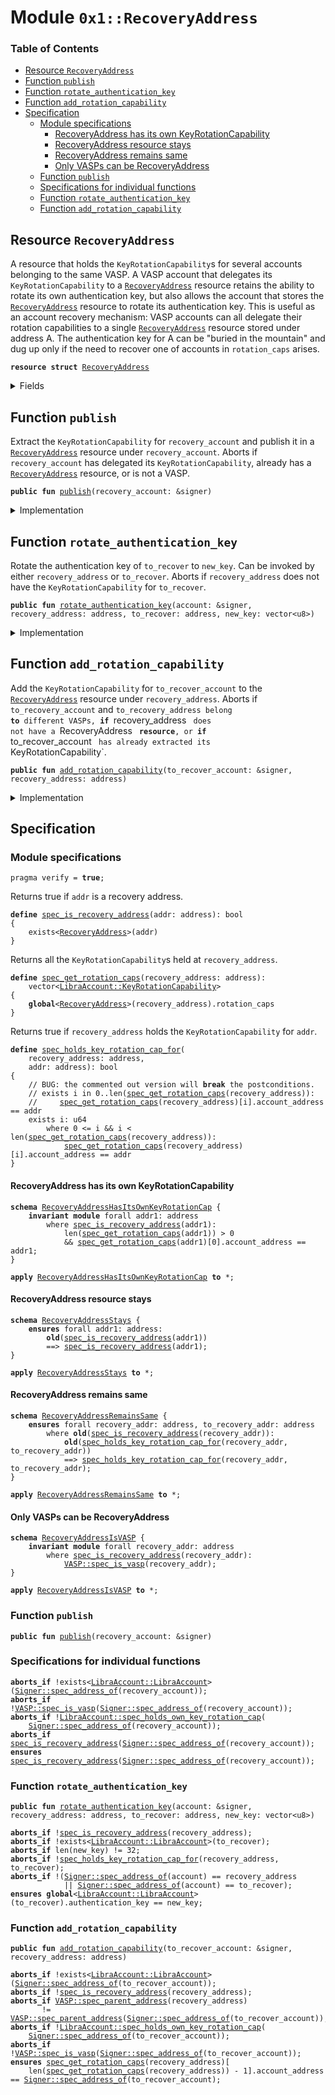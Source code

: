 
<a name="0x1_RecoveryAddress"></a>

# Module `0x1::RecoveryAddress`

### Table of Contents

-  [Resource `RecoveryAddress`](#0x1_RecoveryAddress_RecoveryAddress)
-  [Function `publish`](#0x1_RecoveryAddress_publish)
-  [Function `rotate_authentication_key`](#0x1_RecoveryAddress_rotate_authentication_key)
-  [Function `add_rotation_capability`](#0x1_RecoveryAddress_add_rotation_capability)
-  [Specification](#0x1_RecoveryAddress_Specification)
    -  [Module specifications](#0x1_RecoveryAddress_@Module_specifications)
        -  [RecoveryAddress has its own KeyRotationCapability](#0x1_RecoveryAddress_@RecoveryAddress_has_its_own_KeyRotationCapability)
        -  [RecoveryAddress resource stays](#0x1_RecoveryAddress_@RecoveryAddress_resource_stays)
        -  [RecoveryAddress remains same](#0x1_RecoveryAddress_@RecoveryAddress_remains_same)
        -  [Only VASPs can be RecoveryAddress](#0x1_RecoveryAddress_@Only_VASPs_can_be_RecoveryAddress)
    -  [Function `publish`](#0x1_RecoveryAddress_Specification_publish)
    -  [Specifications for individual functions](#0x1_RecoveryAddress_@Specifications_for_individual_functions)
    -  [Function `rotate_authentication_key`](#0x1_RecoveryAddress_Specification_rotate_authentication_key)
    -  [Function `add_rotation_capability`](#0x1_RecoveryAddress_Specification_add_rotation_capability)



<a name="0x1_RecoveryAddress_RecoveryAddress"></a>

## Resource `RecoveryAddress`

A resource that holds the
<code>KeyRotationCapability</code>s for several accounts belonging to the
same VASP. A VASP account that delegates its
<code>KeyRotationCapability</code> to
a
<code><a href="#0x1_RecoveryAddress">RecoveryAddress</a></code> resource retains the ability to rotate its own authentication key,
but also allows the account that stores the
<code><a href="#0x1_RecoveryAddress">RecoveryAddress</a></code> resource to rotate its
authentication key.
This is useful as an account recovery mechanism: VASP accounts can all delegate their
rotation capabilities to a single
<code><a href="#0x1_RecoveryAddress">RecoveryAddress</a></code> resource stored under address A.
The authentication key for A can be "buried in the mountain" and dug up only if the need to
recover one of accounts in
<code>rotation_caps</code> arises.


<pre><code><b>resource</b> <b>struct</b> <a href="#0x1_RecoveryAddress">RecoveryAddress</a>
</code></pre>



<details>
<summary>Fields</summary>


<dl>
<dt>

<code>rotation_caps: vector&lt;<a href="LibraAccount.md#0x1_LibraAccount_KeyRotationCapability">LibraAccount::KeyRotationCapability</a>&gt;</code>
</dt>
<dd>

</dd>
</dl>


</details>

<a name="0x1_RecoveryAddress_publish"></a>

## Function `publish`

Extract the
<code>KeyRotationCapability</code> for
<code>recovery_account</code> and publish it in a
<code><a href="#0x1_RecoveryAddress">RecoveryAddress</a></code> resource under
<code>recovery_account</code>.
Aborts if
<code>recovery_account</code> has delegated its
<code>KeyRotationCapability</code>, already has a
<code><a href="#0x1_RecoveryAddress">RecoveryAddress</a></code> resource, or is not a VASP.


<pre><code><b>public</b> <b>fun</b> <a href="#0x1_RecoveryAddress_publish">publish</a>(recovery_account: &signer)
</code></pre>



<details>
<summary>Implementation</summary>


<pre><code><b>public</b> <b>fun</b> <a href="#0x1_RecoveryAddress_publish">publish</a>(recovery_account: &signer) {
    // Only VASPs can create a recovery address
    // TODO: proper error code
    <b>assert</b>(<a href="VASP.md#0x1_VASP_is_vasp">VASP::is_vasp</a>(<a href="Signer.md#0x1_Signer_address_of">Signer::address_of</a>(recovery_account)), 2222);
    // put the rotation capability for the recovery account itself in `rotation_caps`. This
    // <b>ensures</b> two things:
    // (1) It's not possible <b>to</b> get into a "recovery cycle" where A is the recovery account for
    //     B and B is the recovery account for A
    // (2) rotation_caps is always nonempty
    <b>let</b> rotation_cap = <a href="LibraAccount.md#0x1_LibraAccount_extract_key_rotation_capability">LibraAccount::extract_key_rotation_capability</a>(recovery_account);
    // TODO: proper error code
    <b>assert</b>(*<a href="LibraAccount.md#0x1_LibraAccount_key_rotation_capability_address">LibraAccount::key_rotation_capability_address</a>(&rotation_cap)
         == <a href="Signer.md#0x1_Signer_address_of">Signer::address_of</a>(recovery_account), 2222);
    move_to(
        recovery_account,
        <a href="#0x1_RecoveryAddress">RecoveryAddress</a> { rotation_caps: <a href="Vector.md#0x1_Vector_singleton">Vector::singleton</a>(rotation_cap) }
    )
}
</code></pre>



</details>

<a name="0x1_RecoveryAddress_rotate_authentication_key"></a>

## Function `rotate_authentication_key`

Rotate the authentication key of
<code>to_recover</code> to
<code>new_key</code>. Can be invoked by either
<code>recovery_address</code> or
<code>to_recover</code>.
Aborts if
<code>recovery_address</code> does not have the
<code>KeyRotationCapability</code> for
<code>to_recover</code>.


<pre><code><b>public</b> <b>fun</b> <a href="#0x1_RecoveryAddress_rotate_authentication_key">rotate_authentication_key</a>(account: &signer, recovery_address: address, to_recover: address, new_key: vector&lt;u8&gt;)
</code></pre>



<details>
<summary>Implementation</summary>


<pre><code><b>public</b> <b>fun</b> <a href="#0x1_RecoveryAddress_rotate_authentication_key">rotate_authentication_key</a>(
    account: &signer,
    recovery_address: address,
    to_recover: address,
    new_key: vector&lt;u8&gt;
) <b>acquires</b> <a href="#0x1_RecoveryAddress">RecoveryAddress</a> {
    <b>let</b> sender = <a href="Signer.md#0x1_Signer_address_of">Signer::address_of</a>(account);
    // Both the original owner `to_recover` of the KeyRotationCapability and the
    // `recovery_address` can rotate the authentication key
    // TODO: proper error code
    <b>assert</b>(sender == recovery_address || sender == to_recover, 3333);

    <b>let</b> caps = &borrow_global&lt;<a href="#0x1_RecoveryAddress">RecoveryAddress</a>&gt;(recovery_address).rotation_caps;
    <b>let</b> i = 0;
    <b>let</b> len = <a href="Vector.md#0x1_Vector_length">Vector::length</a>(caps);
    <b>while</b> ({
        <b>spec</b> {
            <b>assert</b> i &lt;= len + 1;
            <b>assert</b> forall j in 0..i: caps[j].account_address != to_recover;
        };
        (i &lt;= len)
    })
    {
        <b>let</b> cap = <a href="Vector.md#0x1_Vector_borrow">Vector::borrow</a>(caps, i);
        <b>if</b> (<a href="LibraAccount.md#0x1_LibraAccount_key_rotation_capability_address">LibraAccount::key_rotation_capability_address</a>(cap) == &to_recover) {
            <a href="LibraAccount.md#0x1_LibraAccount_rotate_authentication_key">LibraAccount::rotate_authentication_key</a>(cap, new_key);
            <b>return</b>
        };
        i = i + 1
    };
    <b>spec</b> {
        <b>assert</b> i == len + 1;
        <b>assert</b> forall j in 0..len: caps[j].account_address != to_recover;
    };
    // Couldn't find `to_recover` in the account recovery <b>resource</b>; <b>abort</b>
    // TODO: proper error code
    <b>abort</b>(555)
}
</code></pre>



</details>

<a name="0x1_RecoveryAddress_add_rotation_capability"></a>

## Function `add_rotation_capability`

Add the
<code>KeyRotationCapability</code> for
<code>to_recover_account</code> to the
<code><a href="#0x1_RecoveryAddress">RecoveryAddress</a></code>
resource under
<code>recovery_address</code>.
Aborts if
<code>to_recovery_account</code> and
<code>to_recovery_address belong <b>to</b> different VASPs, <b>if</b>
</code>recovery_address
<code> does not have a </code>RecoveryAddress
<code> <b>resource</b>, or <b>if</b>
</code>to_recover_account
<code> has already extracted its </code>KeyRotationCapability`.


<pre><code><b>public</b> <b>fun</b> <a href="#0x1_RecoveryAddress_add_rotation_capability">add_rotation_capability</a>(to_recover_account: &signer, recovery_address: address)
</code></pre>



<details>
<summary>Implementation</summary>


<pre><code><b>public</b> <b>fun</b> <a href="#0x1_RecoveryAddress_add_rotation_capability">add_rotation_capability</a>(to_recover_account: &signer, recovery_address: address)
<b>acquires</b> <a href="#0x1_RecoveryAddress">RecoveryAddress</a> {
    <b>let</b> addr = <a href="Signer.md#0x1_Signer_address_of">Signer::address_of</a>(to_recover_account);
    // Only accept the rotation capability <b>if</b> both accounts belong <b>to</b> the same <a href="VASP.md#0x1_VASP">VASP</a>
    <b>assert</b>(
        <a href="VASP.md#0x1_VASP_parent_address">VASP::parent_address</a>(recovery_address) ==
            <a href="VASP.md#0x1_VASP_parent_address">VASP::parent_address</a>(addr),
        444 // TODO: proper error code
    );

    <b>let</b> caps = &<b>mut</b> borrow_global_mut&lt;<a href="#0x1_RecoveryAddress">RecoveryAddress</a>&gt;(recovery_address).rotation_caps;
    <b>let</b> rotation_cap = <a href="LibraAccount.md#0x1_LibraAccount_extract_key_rotation_capability">LibraAccount::extract_key_rotation_capability</a>(to_recover_account);
    // TODO: proper error code
    <b>assert</b>(*<a href="LibraAccount.md#0x1_LibraAccount_key_rotation_capability_address">LibraAccount::key_rotation_capability_address</a>(&rotation_cap)
         == <a href="Signer.md#0x1_Signer_address_of">Signer::address_of</a>(to_recover_account), 2222);
    <a href="Vector.md#0x1_Vector_push_back">Vector::push_back</a>(caps, rotation_cap);
}
</code></pre>



</details>

<a name="0x1_RecoveryAddress_Specification"></a>

## Specification


<a name="0x1_RecoveryAddress_@Module_specifications"></a>

### Module specifications



<pre><code>pragma verify = <b>true</b>;
</code></pre>



Returns true if
<code>addr</code> is a recovery address.


<a name="0x1_RecoveryAddress_spec_is_recovery_address"></a>


<pre><code><b>define</b> <a href="#0x1_RecoveryAddress_spec_is_recovery_address">spec_is_recovery_address</a>(addr: address): bool
{
    exists&lt;<a href="#0x1_RecoveryAddress">RecoveryAddress</a>&gt;(addr)
}
</code></pre>


Returns all the
<code>KeyRotationCapability</code>s held at
<code>recovery_address</code>.


<a name="0x1_RecoveryAddress_spec_get_rotation_caps"></a>


<pre><code><b>define</b> <a href="#0x1_RecoveryAddress_spec_get_rotation_caps">spec_get_rotation_caps</a>(recovery_address: address):
    vector&lt;<a href="LibraAccount.md#0x1_LibraAccount_KeyRotationCapability">LibraAccount::KeyRotationCapability</a>&gt;
{
    <b>global</b>&lt;<a href="#0x1_RecoveryAddress">RecoveryAddress</a>&gt;(recovery_address).rotation_caps
}
</code></pre>


Returns true if
<code>recovery_address</code> holds the
<code>KeyRotationCapability</code> for
<code>addr</code>.


<a name="0x1_RecoveryAddress_spec_holds_key_rotation_cap_for"></a>


<pre><code><b>define</b> <a href="#0x1_RecoveryAddress_spec_holds_key_rotation_cap_for">spec_holds_key_rotation_cap_for</a>(
    recovery_address: address,
    addr: address): bool
{
    // BUG: the commented out version will <b>break</b> the postconditions.
    // exists i in 0..len(<a href="#0x1_RecoveryAddress_spec_get_rotation_caps">spec_get_rotation_caps</a>(recovery_address)):
    //     <a href="#0x1_RecoveryAddress_spec_get_rotation_caps">spec_get_rotation_caps</a>(recovery_address)[i].account_address == addr
    exists i: u64
        where 0 &lt;= i && i &lt; len(<a href="#0x1_RecoveryAddress_spec_get_rotation_caps">spec_get_rotation_caps</a>(recovery_address)):
            <a href="#0x1_RecoveryAddress_spec_get_rotation_caps">spec_get_rotation_caps</a>(recovery_address)[i].account_address == addr
}
</code></pre>



<a name="0x1_RecoveryAddress_@RecoveryAddress_has_its_own_KeyRotationCapability"></a>

#### RecoveryAddress has its own KeyRotationCapability



<a name="0x1_RecoveryAddress_RecoveryAddressHasItsOwnKeyRotationCap"></a>


<pre><code><b>schema</b> <a href="#0x1_RecoveryAddress_RecoveryAddressHasItsOwnKeyRotationCap">RecoveryAddressHasItsOwnKeyRotationCap</a> {
    <b>invariant</b> <b>module</b> forall addr1: address
        where <a href="#0x1_RecoveryAddress_spec_is_recovery_address">spec_is_recovery_address</a>(addr1):
            len(<a href="#0x1_RecoveryAddress_spec_get_rotation_caps">spec_get_rotation_caps</a>(addr1)) &gt; 0
            && <a href="#0x1_RecoveryAddress_spec_get_rotation_caps">spec_get_rotation_caps</a>(addr1)[0].account_address == addr1;
}
</code></pre>




<pre><code><b>apply</b> <a href="#0x1_RecoveryAddress_RecoveryAddressHasItsOwnKeyRotationCap">RecoveryAddressHasItsOwnKeyRotationCap</a> <b>to</b> *;
</code></pre>



<a name="0x1_RecoveryAddress_@RecoveryAddress_resource_stays"></a>

#### RecoveryAddress resource stays



<a name="0x1_RecoveryAddress_RecoveryAddressStays"></a>


<pre><code><b>schema</b> <a href="#0x1_RecoveryAddress_RecoveryAddressStays">RecoveryAddressStays</a> {
    <b>ensures</b> forall addr1: address:
        <b>old</b>(<a href="#0x1_RecoveryAddress_spec_is_recovery_address">spec_is_recovery_address</a>(addr1))
        ==&gt; <a href="#0x1_RecoveryAddress_spec_is_recovery_address">spec_is_recovery_address</a>(addr1);
}
</code></pre>




<pre><code><b>apply</b> <a href="#0x1_RecoveryAddress_RecoveryAddressStays">RecoveryAddressStays</a> <b>to</b> *;
</code></pre>



<a name="0x1_RecoveryAddress_@RecoveryAddress_remains_same"></a>

#### RecoveryAddress remains same



<a name="0x1_RecoveryAddress_RecoveryAddressRemainsSame"></a>


<pre><code><b>schema</b> <a href="#0x1_RecoveryAddress_RecoveryAddressRemainsSame">RecoveryAddressRemainsSame</a> {
    <b>ensures</b> forall recovery_addr: address, to_recovery_addr: address
        where <b>old</b>(<a href="#0x1_RecoveryAddress_spec_is_recovery_address">spec_is_recovery_address</a>(recovery_addr)):
            <b>old</b>(<a href="#0x1_RecoveryAddress_spec_holds_key_rotation_cap_for">spec_holds_key_rotation_cap_for</a>(recovery_addr, to_recovery_addr))
            ==&gt; <a href="#0x1_RecoveryAddress_spec_holds_key_rotation_cap_for">spec_holds_key_rotation_cap_for</a>(recovery_addr, to_recovery_addr);
}
</code></pre>




<pre><code><b>apply</b> <a href="#0x1_RecoveryAddress_RecoveryAddressRemainsSame">RecoveryAddressRemainsSame</a> <b>to</b> *;
</code></pre>



<a name="0x1_RecoveryAddress_@Only_VASPs_can_be_RecoveryAddress"></a>

#### Only VASPs can be RecoveryAddress



<a name="0x1_RecoveryAddress_RecoveryAddressIsVASP"></a>


<pre><code><b>schema</b> <a href="#0x1_RecoveryAddress_RecoveryAddressIsVASP">RecoveryAddressIsVASP</a> {
    <b>invariant</b> <b>module</b> forall recovery_addr: address
        where <a href="#0x1_RecoveryAddress_spec_is_recovery_address">spec_is_recovery_address</a>(recovery_addr):
            <a href="VASP.md#0x1_VASP_spec_is_vasp">VASP::spec_is_vasp</a>(recovery_addr);
}
</code></pre>




<pre><code><b>apply</b> <a href="#0x1_RecoveryAddress_RecoveryAddressIsVASP">RecoveryAddressIsVASP</a> <b>to</b> *;
</code></pre>



<a name="0x1_RecoveryAddress_Specification_publish"></a>

### Function `publish`


<pre><code><b>public</b> <b>fun</b> <a href="#0x1_RecoveryAddress_publish">publish</a>(recovery_account: &signer)
</code></pre>



<a name="0x1_RecoveryAddress_@Specifications_for_individual_functions"></a>

### Specifications for individual functions



<pre><code><b>aborts_if</b> !exists&lt;<a href="LibraAccount.md#0x1_LibraAccount_LibraAccount">LibraAccount::LibraAccount</a>&gt;(<a href="Signer.md#0x1_Signer_spec_address_of">Signer::spec_address_of</a>(recovery_account));
<b>aborts_if</b> !<a href="VASP.md#0x1_VASP_spec_is_vasp">VASP::spec_is_vasp</a>(<a href="Signer.md#0x1_Signer_spec_address_of">Signer::spec_address_of</a>(recovery_account));
<b>aborts_if</b> !<a href="LibraAccount.md#0x1_LibraAccount_spec_holds_own_key_rotation_cap">LibraAccount::spec_holds_own_key_rotation_cap</a>(
    <a href="Signer.md#0x1_Signer_spec_address_of">Signer::spec_address_of</a>(recovery_account));
<b>aborts_if</b> <a href="#0x1_RecoveryAddress_spec_is_recovery_address">spec_is_recovery_address</a>(<a href="Signer.md#0x1_Signer_spec_address_of">Signer::spec_address_of</a>(recovery_account));
<b>ensures</b> <a href="#0x1_RecoveryAddress_spec_is_recovery_address">spec_is_recovery_address</a>(<a href="Signer.md#0x1_Signer_spec_address_of">Signer::spec_address_of</a>(recovery_account));
</code></pre>



<a name="0x1_RecoveryAddress_Specification_rotate_authentication_key"></a>

### Function `rotate_authentication_key`


<pre><code><b>public</b> <b>fun</b> <a href="#0x1_RecoveryAddress_rotate_authentication_key">rotate_authentication_key</a>(account: &signer, recovery_address: address, to_recover: address, new_key: vector&lt;u8&gt;)
</code></pre>




<pre><code><b>aborts_if</b> !<a href="#0x1_RecoveryAddress_spec_is_recovery_address">spec_is_recovery_address</a>(recovery_address);
<b>aborts_if</b> !exists&lt;<a href="LibraAccount.md#0x1_LibraAccount_LibraAccount">LibraAccount::LibraAccount</a>&gt;(to_recover);
<b>aborts_if</b> len(new_key) != 32;
<b>aborts_if</b> !<a href="#0x1_RecoveryAddress_spec_holds_key_rotation_cap_for">spec_holds_key_rotation_cap_for</a>(recovery_address, to_recover);
<b>aborts_if</b> !(<a href="Signer.md#0x1_Signer_spec_address_of">Signer::spec_address_of</a>(account) == recovery_address
            || <a href="Signer.md#0x1_Signer_spec_address_of">Signer::spec_address_of</a>(account) == to_recover);
<b>ensures</b> <b>global</b>&lt;<a href="LibraAccount.md#0x1_LibraAccount_LibraAccount">LibraAccount::LibraAccount</a>&gt;(to_recover).authentication_key == new_key;
</code></pre>



<a name="0x1_RecoveryAddress_Specification_add_rotation_capability"></a>

### Function `add_rotation_capability`


<pre><code><b>public</b> <b>fun</b> <a href="#0x1_RecoveryAddress_add_rotation_capability">add_rotation_capability</a>(to_recover_account: &signer, recovery_address: address)
</code></pre>




<pre><code><b>aborts_if</b> !exists&lt;<a href="LibraAccount.md#0x1_LibraAccount_LibraAccount">LibraAccount::LibraAccount</a>&gt;(<a href="Signer.md#0x1_Signer_spec_address_of">Signer::spec_address_of</a>(to_recover_account));
<b>aborts_if</b> !<a href="#0x1_RecoveryAddress_spec_is_recovery_address">spec_is_recovery_address</a>(recovery_address);
<b>aborts_if</b> <a href="VASP.md#0x1_VASP_spec_parent_address">VASP::spec_parent_address</a>(recovery_address)
       != <a href="VASP.md#0x1_VASP_spec_parent_address">VASP::spec_parent_address</a>(<a href="Signer.md#0x1_Signer_spec_address_of">Signer::spec_address_of</a>(to_recover_account));
<b>aborts_if</b> !<a href="LibraAccount.md#0x1_LibraAccount_spec_holds_own_key_rotation_cap">LibraAccount::spec_holds_own_key_rotation_cap</a>(
    <a href="Signer.md#0x1_Signer_spec_address_of">Signer::spec_address_of</a>(to_recover_account));
<b>aborts_if</b> !<a href="VASP.md#0x1_VASP_spec_is_vasp">VASP::spec_is_vasp</a>(<a href="Signer.md#0x1_Signer_spec_address_of">Signer::spec_address_of</a>(to_recover_account));
<b>ensures</b> <a href="#0x1_RecoveryAddress_spec_get_rotation_caps">spec_get_rotation_caps</a>(recovery_address)[
    len(<a href="#0x1_RecoveryAddress_spec_get_rotation_caps">spec_get_rotation_caps</a>(recovery_address)) - 1].account_address == <a href="Signer.md#0x1_Signer_spec_address_of">Signer::spec_address_of</a>(to_recover_account);
</code></pre>

